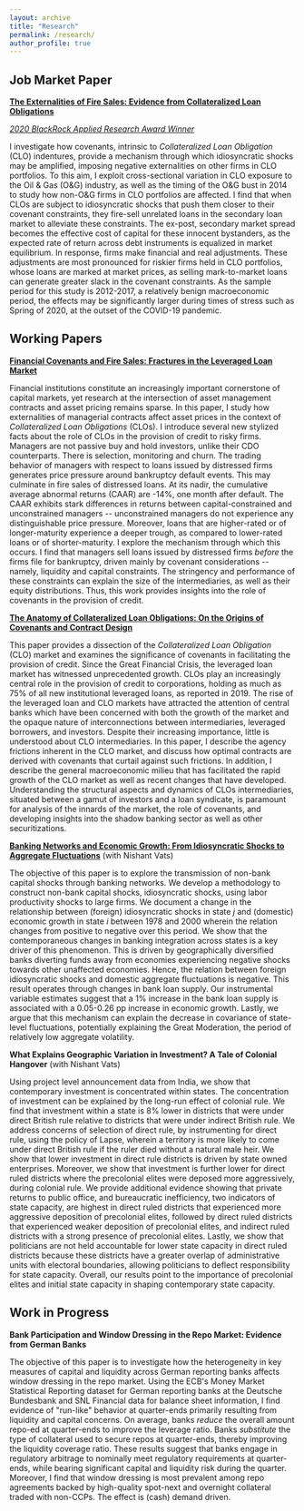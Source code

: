 ```yaml
---
layout: archive
title: "Research"
permalink: /research/
author_profile: true
---
```

## Job Market Paper
<a href="../files/SK3.pdf">**The Externalities of Fire Sales: Evidence from Collateralized Loan Obligations**</a>  

[*2020 BlackRock Applied Research Award Winner*](https://www.blackrock.com/corporate/applied-research-award)

I investigate how covenants, intrinsic to *Collateralized Loan Obligation* (CLO) indentures, provide a mechanism through which idiosyncratic shocks may be amplified, imposing negative externalities on other firms in CLO portfolios. To this aim, I exploit cross-sectional variation in CLO exposure to the Oil & Gas (O&G) industry, as well as the timing of the O&G bust in 2014 to study how non-O&G firms in CLO portfolios are affected. I find that when CLOs are subject to idiosyncratic shocks that push them closer to their covenant constraints, they fire-sell unrelated loans in the secondary loan market to alleviate these constraints. The ex-post, secondary market spread becomes the effective cost of capital for these innocent bystanders, as the expected rate of return across debt instruments is equalized in market equilibrium. In response, firms make financial and real adjustments. These adjustments are most pronounced for riskier firms held in CLO portfolios, whose loans are marked at market prices, as selling mark-to-market loans can generate greater slack in the covenant constraints. As the sample period for this study is 2012-2017, a relatively benign macroeconomic period, the effects may be significantly larger during times of stress such as Spring of 2020, at the outset of the COVID-19 pandemic.

## Working Papers
<a href="../files/SK2.pdf">**Financial Covenants and Fire Sales: Fractures in the Leveraged Loan Market**</a>  

Financial institutions constitute an increasingly important cornerstone of capital markets, yet research at the intersection of asset management contracts and asset pricing remains sparse. In this paper, I study how externalities of managerial contracts affect asset prices in the context of *Collateralized Loan Obligations* (CLOs). I introduce several new stylized facts about the role of CLOs in the provision of credit to risky firms. Managers are not passive buy and hold investors, unlike their CDO counterparts. There is selection, monitoring and churn. The trading behavior of managers with respect to loans issued by distressed firms generates price pressure around bankruptcy default events. This may culminate in fire sales of distressed loans. At its nadir, the cumulative average abnormal returns (CAAR) are -14%, one month after default. The CAAR exhibits stark differences in returns between capital-constrained and unconstrained managers -- unconstrained managers do not experience any distinguishable price pressure. Moreover, loans that are higher-rated or of longer-maturity experience a deeper trough, as compared to lower-rated loans or of shorter-maturity. I explore the mechanism through which this occurs. I find that managers sell loans issued by distressed firms *before* the firms file for bankruptcy, driven mainly by covenant considerations -- namely, liquidity and capital constraints. The stringency and performance of these constraints can explain the size of the intermediaries, as well as their equity distributions. Thus, this work provides insights into the role of covenants in the provision of credit.

<a href="../files/SK1.pdf">**The Anatomy of Collateralized Loan Obligations: On the Origins of Covenants and Contract Design**</a> 

This paper provides a dissection of the *Collateralized Loan Obligation* (CLO) market and examines the significance of covenants in facilitating the provision of credit. Since the Great Financial Crisis, the leveraged loan market has witnessed unprecedented growth. CLOs play an increasingly central role in the provision of credit to corporations, holding as much as 75% of all new institutional leveraged loans, as reported in 2019. The rise of the leveraged loan and CLO markets have attracted the attention of central banks which have been concerned with both the growth of the market and the opaque nature of interconnections between intermediaries, leveraged borrowers, and investors. Despite their increasing importance, little is understood about CLO intermediaries. In this paper, I describe the agency frictions inherent in the CLO market, and discuss how optimal contracts are derived with covenants that curtail against such frictions. In addition, I describe the general macroeconomic milieu that has facilitated the rapid growth of the CLO market as well as recent changes that have developed. Understanding the structural aspects and dynamics of CLOs intermediaries, situated between a gamut of investors and a loan syndicate, is paramount for analysis of the innards of the market, the role of covenants, and developing insights into the shadow banking sector as well as other securitizations.

<a href="../files/KV.pdf">**Banking Networks and Economic Growth: From Idiosyncratic Shocks to Aggregate Fluctuations**</a> (with Nishant Vats)

The objective of this paper is to explore the transmission of non-bank capital shocks through banking networks. We develop a methodology to construct non-bank capital shocks, idiosyncratic shocks, using labor productivity shocks to large firms. We document a change in the relationship between (foreign) idiosyncratic shocks in state *j* and (domestic) economic growth in state *i* between 1978 and 2000 wherein the relation changes from positive to negative over this period. We show that the contemporaneous changes in banking integration across states is a key driver of this phenomenon. This is driven by geographically diversified banks diverting funds away from economies experiencing negative shocks towards other unaffected economies. Hence, the relation between foreign idiosyncratic shocks and domestic aggregate fluctuations is negative. This result operates through changes in bank loan supply. Our instrumental variable estimates suggest that a 1% increase in the bank loan supply is associated with a 0.05-0.26 pp increase in economic growth. Lastly, we argue that this mechanism can explain the decrease in covariance of state-level fluctuations, potentially explaining the Great Moderation, the period of relatively low aggregate volatility.

**What Explains Geographic Variation in Investment? A Tale of Colonial Hangover** (with Nishant Vats)

Using project level announcement data from India, we show that contemporary investment is concentrated within states. The concentration of investment can be explained by the long-run effect of colonial rule. We find that investment within a state is 8% lower in districts that were under direct British rule relative to districts that were under indirect British rule. We address concerns of selection of direct rule, by instrumenting for direct rule, using the policy of Lapse, wherein a territory is more likely to come under direct British rule if the ruler died without a natural male heir. We show that lower investment in direct rule districts is driven by state owned enterprises. Moreover, we show that investment is further lower for direct ruled districts where the precolonial elites were deposed more aggressively, during colonial rule. We provide additional evidence showing that private returns to public office, and bureaucratic inefficiency, two indicators of state capacity, are highest in direct ruled districts that experienced more aggressive deposition of precolonial elites, followed by direct ruled districts that experienced weaker deposition of precolonial elites, and indirect ruled districts with a strong presence of precolonial elites. Lastly, we show that politicians are not held accountable for lower state capacity in direct ruled districts because these districts have a greater overlap of administrative units with electoral boundaries, allowing politicians to deflect responsibility for state capacity. Overall, our results point to the importance of precolonial elites and initial state capacity in shaping contemporary state capacity. 

## Work in Progress

**Bank Participation and Window Dressing in the Repo Market: Evidence from German Banks**

The objective of this paper is to investigate how the heterogeneity in key measures of capital and liquidity across German reporting banks affects window dressing in the repo market. Using the ECB's Money Market Statistical Reporting dataset for German reporting banks at the Deutsche Bundesbank and SNL Financial data for balance sheet information, I find evidence of "run-like" behavior at quarter-ends primarily resulting from liquidity and capital concerns. On average, banks *reduce* the overall amount repo-ed at quarter-ends to improve the leverage ratio. Banks *substitute* the type of collateral used to secure repos at quarter-ends, thereby improving the liquidity coverage ratio. These results suggest that banks engage in regulatory arbitrage to nominally meet regulatory requirements at quarter-ends, while bearing significant capital and liquidity risk during the quarter. Moreover, I find that window dressing is most prevalent among repo agreements backed by high-quality spot-next and overnight collateral traded with non-CCPs. The effect is (cash) demand driven.







